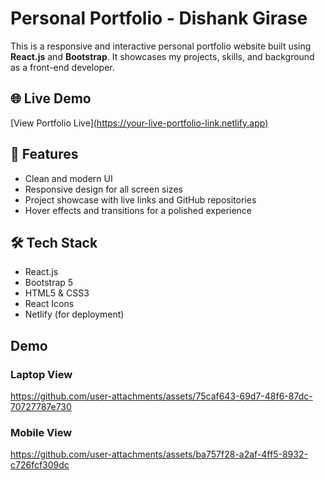 # Personal Portfolio - Dishank Girase

This is a responsive and interactive personal portfolio website built using **React.js** and **Bootstrap**. It showcases my projects, skills, and background as a front-end developer.

## 🌐 Live Demo

[View Portfolio Live][(https://your-live-portfolio-link.netlify.app)](https://portfoliobydishank.netlify.app/)

## 🚀 Features

- Clean and modern UI
- Responsive design for all screen sizes
- Project showcase with live links and GitHub repositories
- Hover effects and transitions for a polished experience

## 🛠️ Tech Stack

- React.js
- Bootstrap 5
- HTML5 & CSS3
- React Icons
- Netlify (for deployment)

## Demo
### Laptop View

https://github.com/user-attachments/assets/75caf643-69d7-48f6-87dc-70727787e730

### Mobile View

https://github.com/user-attachments/assets/ba757f28-a2af-4ff5-8932-c726fcf309dc
